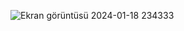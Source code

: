 ![Ekran görüntüsü 2024-01-18 234333](https://github.com/astrolil0/astrolil0/assets/113148482/35162929-feb0-4909-8fd4-473559c72711) 
<!--![Uploading Ekran görüntüsü 2024-01-19 001239.png…]()

![3d-futuristic-sphere-shapes-globe-holograms-vector-46349405](https://github.com/astrolil0/astrolil0/assets/113148482/18af00fe-8d25-4076-89df-fb1db9e9b1a1)

![Ekran görüntüsü 2024-01-18 234333](https://github.com/astrolil0/astrolil0/assets/113148482/35162929-feb0-4909-8fd4-473559c72711)
it's just a passion
-->

